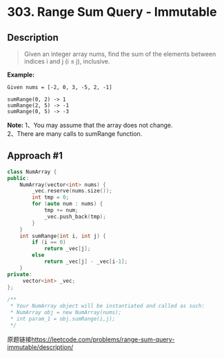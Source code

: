 #  303. Range Sum Query - Immutable

## Description
>Given an integer array nums, find the sum of the elements between indices i and j (i ≤ j), inclusive.

**Example:**    
```
Given nums = [-2, 0, 3, -5, 2, -1]

sumRange(0, 2) -> 1
sumRange(2, 5) -> -1
sumRange(0, 5) -> -3
```    

**Note:**
1、You may assume that the array does not change.    
2、There are many calls to sumRange function.

## Approach #1
```C++
class NumArray {
public:
    NumArray(vector<int> nums) {
        _vec.reserve(nums.size());
        int tmp = 0;
        for (auto num : nums) {
            tmp += num;
            _vec.push_back(tmp);
        }
    }
    int sumRange(int i, int j) {
        if (i == 0)
            return _vec[j];
        else
            return _vec[j] - _vec[i-1];
    }
private:
     vector<int> _vec;
};

/**
 * Your NumArray object will be instantiated and called as such:
 * NumArray obj = new NumArray(nums);
 * int param_1 = obj.sumRange(i,j);
 */
```

原题链接<https://leetcode.com/problems/range-sum-query-immutable/description/>